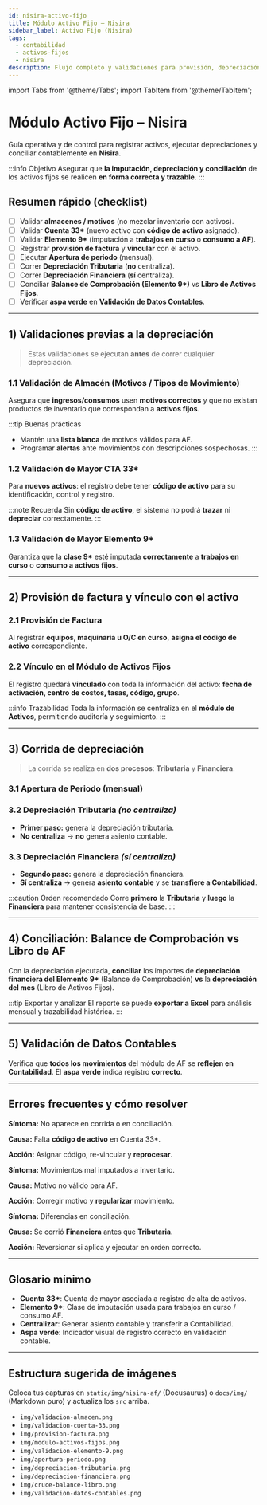 ```yaml
---
id: nisira-activo-fijo
title: Módulo Activo Fijo – Nisira
sidebar_label: Activo Fijo (Nisira)
tags:
  - contabilidad
  - activos-fijos
  - nisira
description: Flujo completo y validaciones para provisión, depreciación y conciliación en el módulo de Activo Fijo de Nisira.
---
```


import Tabs from '@theme/Tabs';
import TabItem from '@theme/TabItem';

# Módulo Activo Fijo – Nisira

Guía operativa y de control para registrar activos, ejecutar depreciaciones y conciliar contablemente en **Nisira**.

:::info Objetivo
Asegurar que **la imputación, depreciación y conciliación** de los activos fijos se realicen **en forma correcta y trazable**.
:::

## Resumen rápido (checklist)

- [ ] Validar **almacenes / motivos** (no mezclar inventario con activos).  
- [ ] Validar **Cuenta 33\*** (nuevo activo con **código de activo** asignado).  
- [ ] Validar **Elemento 9\*** (imputación a **trabajos en curso** o **consumo a AF**).  
- [ ] Registrar **provisión de factura** y **vincular** con el activo.  
- [ ] Ejecutar **Apertura de periodo** (mensual).  
- [ ] Correr **Depreciación Tributaria** (**no** centraliza).  
- [ ] Correr **Depreciación Financiera** (**sí** centraliza).  
- [ ] Conciliar **Balance de Comprobación (Elemento 9\*)** vs **Libro de Activos Fijos**.  
- [ ] Verificar **aspa verde** en **Validación de Datos Contables**.

---

## 1) Validaciones previas a la depreciación

> Estas validaciones se ejecutan **antes** de correr cualquier depreciación.

### 1.1 Validación de Almacén (Motivos / Tipos de Movimiento)

Asegura que **ingresos/consumos** usen **motivos correctos** y que no existan productos de inventario que correspondan a **activos fijos**.

<!-- ![Validación de almacén](img/validacion-almacen.png) -->

:::tip Buenas prácticas
- Mantén una **lista blanca** de motivos válidos para AF.  
- Programar **alertas** ante movimientos con descripciones sospechosas.
:::

### 1.2 Validación de Mayor **CTA 33\***

Para **nuevos activos**: el registro debe tener **código de activo** para su identificación, control y registro.

<!-- ![Validación cuenta 33](img/validacion-cuenta-33.png) -->

:::note Recuerda
Sin **código de activo**, el sistema no podrá **trazar** ni **depreciar** correctamente.
:::

### 1.3 Validación de Mayor **Elemento 9\***

Garantiza que la **clase 9\*** esté imputada **correctamente** a **trabajos en curso** o **consumo a activos fijos**.

<!-- ![Validación elemento 9](img/validacion-elemento-9.png) -->

---

## 2) Provisión de factura y vínculo con el activo

### 2.1 Provisión de Factura

Al registrar **equipos, maquinaria u O/C en curso**, **asigna el código de activo** correspondiente.

<!-- ![Provisión de factura](img/provision-factura.png) -->

### 2.2 Vínculo en el Módulo de Activos Fijos

El registro quedará **vinculado** con toda la información del activo: **fecha de activación, centro de costos, tasas, código, grupo**.

<!-- ![Módulo de activos fijos](img/modulo-activos-fijos.png) -->

:::info Trazabilidad
Toda la información se centraliza en el **módulo de Activos**, permitiendo auditoría y seguimiento.
:::

---

## 3) Corrida de depreciación

> La corrida se realiza en **dos procesos**: **Tributaria** y **Financiera**.

### 3.1 Apertura de Periodo (mensual)

<!-- ![Apertura de periodo](img/apertura-periodo.png) -->

### 3.2 Depreciación Tributaria _(no centraliza)_

- **Primer paso:** genera la depreciación tributaria.  
- **No centraliza** → **no** genera asiento contable.

<!-- ![Depreciación tributaria](img/depreciacion-tributaria.png) -->

### 3.3 Depreciación Financiera _(sí centraliza)_

- **Segundo paso:** genera la depreciación financiera.  
- **Sí centraliza** → genera **asiento contable** y se **transfiere a Contabilidad**.

<!-- ![Depreciación financiera](img/depreciacion-financiera.png) -->

:::caution Orden recomendado
Corre **primero** la **Tributaria** y **luego** la **Financiera** para mantener consistencia de base.
:::

---

## 4) Conciliación: Balance de Comprobación vs Libro de AF

Con la depreciación ejecutada, **conciliar** los importes de **depreciación financiera del Elemento 9\*** (Balance de Comprobación) **vs** la **depreciación del mes** (Libro de Activos Fijos).

<!-- ![Cruce balance vs libro](img/cruce-balance-libro.png) -->

:::tip Exportar y analizar
El reporte se puede **exportar a Excel** para análisis mensual y trazabilidad histórica.
:::

---

## 5) Validación de Datos Contables

Verifica que **todos los movimientos** del módulo de AF se **reflejen en Contabilidad**. El **aspa verde** indica registro **correcto**.

<!-- ![Validación datos contables](img/validacion-datos-contables.png) -->  

---

## Errores frecuentes y cómo resolver

<Tabs>
  <TabItem value="sin-codigo-af" label="Sin código de AF">
    
**Síntoma:** No aparece en corrida o en conciliación.

**Causa:** Falta **código de activo** en Cuenta 33\*.

**Acción:** Asignar código, re-vincular y **reprocesar**.
  </TabItem>
  <TabItem value="motivo-almacen" label="Motivo de almacén incorrecto">
    
**Síntoma:** Movimientos mal imputados a inventario.

**Causa:** Motivo no válido para AF.

**Acción:** Corregir motivo y **regularizar** movimiento.
  </TabItem>
  <TabItem value="orden-corrida" label="Orden de corrida invertido">
    
**Síntoma:** Diferencias en conciliación.

**Causa:** Se corrió **Financiera** antes que **Tributaria**.

**Acción:** Reversionar si aplica y ejecutar en orden correcto.
  </TabItem>
</Tabs>

---

## Glosario mínimo

- **Cuenta 33\***: Cuenta de mayor asociada a registro de alta de activos.  
- **Elemento 9\***: Clase de imputación usada para trabajos en curso / consumo AF.  
- **Centralizar**: Generar asiento contable y transferir a Contabilidad.  
- **Aspa verde**: Indicador visual de registro correcto en validación contable.

---

## Estructura sugerida de imágenes

Coloca tus capturas en `static/img/nisira-af/` (Docusaurus) o `docs/img/` (Markdown puro) y actualiza los `src` arriba.

- `img/validacion-almacen.png`
- `img/validacion-cuenta-33.png`
- `img/provision-factura.png`
- `img/modulo-activos-fijos.png`
- `img/validacion-elemento-9.png`
- `img/apertura-periodo.png`
- `img/depreciacion-tributaria.png`
- `img/depreciacion-financiera.png`
- `img/cruce-balance-libro.png`
- `img/validacion-datos-contables.png`